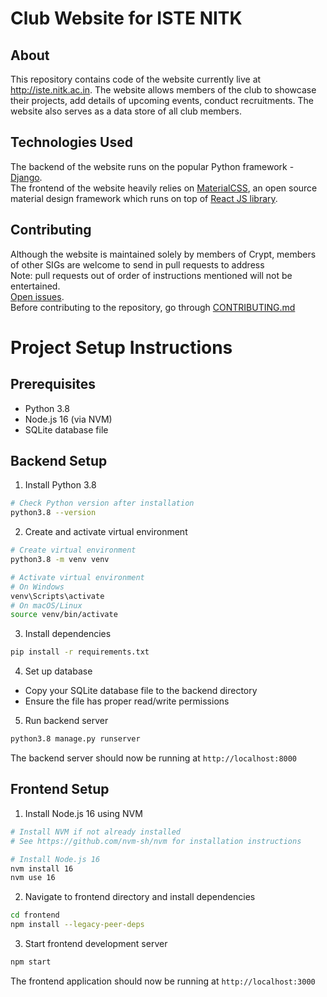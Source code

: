 # Club Website for ISTE NITK

## About
This repository contains code of the website currently live at http://iste.nitk.ac.in. The website allows members of the club to showcase their projects,
add details of upcoming events, conduct recruitments. The website also serves as a data store of all club members. 

## Technologies Used
The backend of the website runs on the popular Python framework - <a href="https://www.djangoproject.com/">Django</a>. <br/>
The frontend of the website heavily relies on <a href="http://materializecss.com/">MaterialCSS</a>, an open source material design framework which runs on top of <a href="https://reactjs.org/">React JS library</a>. 

## Contributing 
Although the website is maintained solely by members of Crypt, members of other SIGs are welcome to send in pull requests to address<br/>
Note: pull requests out of order of instructions mentioned will not be entertained.<br/>
<a href="https://github.com/ISTE-NITK/iste.nitk.ac.in/issues">Open issues</a>. <br/> Before contributing to the repository, go through 
<a href="https://github.com/ISTE-NITK/iste.nitk.ac.in/blob/master/CONTRIBUTING.md">CONTRIBUTING.md</a>

# Project Setup Instructions

## Prerequisites

- Python 3.8
- Node.js 16 (via NVM)
- SQLite database file

## Backend Setup

1. Install Python 3.8
```bash
# Check Python version after installation
python3.8 --version
```

2. Create and activate virtual environment
```bash
# Create virtual environment
python3.8 -m venv venv

# Activate virtual environment
# On Windows
venv\Scripts\activate
# On macOS/Linux
source venv/bin/activate
```

3. Install dependencies
```bash
pip install -r requirements.txt
```

4. Set up database
- Copy your SQLite database file to the backend directory
- Ensure the file has proper read/write permissions

5. Run backend server
```bash
python3.8 manage.py runserver
```
The backend server should now be running at `http://localhost:8000`

## Frontend Setup

1. Install Node.js 16 using NVM
```bash
# Install NVM if not already installed
# See https://github.com/nvm-sh/nvm for installation instructions

# Install Node.js 16
nvm install 16
nvm use 16
```

2. Navigate to frontend directory and install dependencies
```bash
cd frontend
npm install --legacy-peer-deps
```

3. Start frontend development server
```bash
npm start
```
The frontend application should now be running at `http://localhost:3000`


